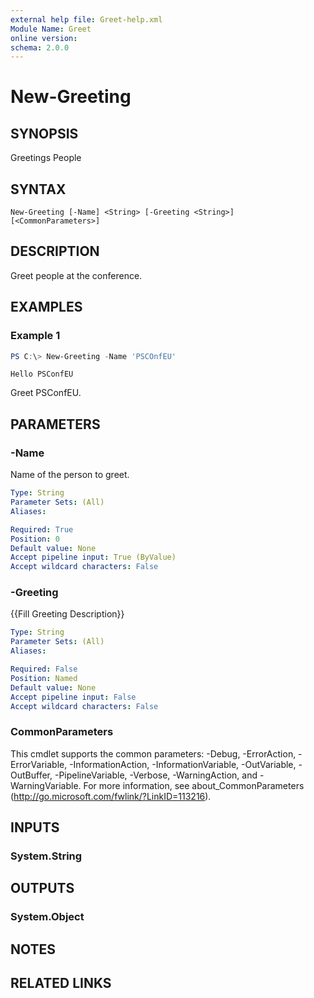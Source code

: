 ```yaml
---
external help file: Greet-help.xml
Module Name: Greet
online version:
schema: 2.0.0
---
```


# New-Greeting

## SYNOPSIS
Greetings People

## SYNTAX

```
New-Greeting [-Name] <String> [-Greeting <String>] [<CommonParameters>]
```

## DESCRIPTION
Greet people at the conference.

## EXAMPLES

### Example 1
```powershell
PS C:\> New-Greeting -Name 'PSCOnfEU'
```

```
Hello PSConfEU
```

Greet PSConfEU.

## PARAMETERS

### -Name
Name of the person to greet.

```yaml
Type: String
Parameter Sets: (All)
Aliases:

Required: True
Position: 0
Default value: None
Accept pipeline input: True (ByValue)
Accept wildcard characters: False
```

### -Greeting
{{Fill Greeting Description}}

```yaml
Type: String
Parameter Sets: (All)
Aliases:

Required: False
Position: Named
Default value: None
Accept pipeline input: False
Accept wildcard characters: False
```

### CommonParameters
This cmdlet supports the common parameters: -Debug, -ErrorAction, -ErrorVariable, -InformationAction, -InformationVariable, -OutVariable, -OutBuffer, -PipelineVariable, -Verbose, -WarningAction, and -WarningVariable. For more information, see about_CommonParameters (http://go.microsoft.com/fwlink/?LinkID=113216).

## INPUTS

### System.String

## OUTPUTS

### System.Object

## NOTES

## RELATED LINKS

